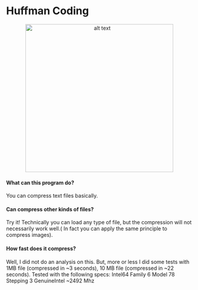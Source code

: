 # Huffman Coding

<p align="center">
<img src="https://i.imgur.com/7bydXvR.png" alt="alt text" width="400" height="whatever">
</p>

#### What can this program do?
You can compress text files basically.
#### Can compress other kinds of files?
Try it! Technically you can load any type of file, but the compression will not necessarily work well.( In fact you can apply the same principle to compress images).
#### How fast does it compress?
Well, I did not do an analysis on this. But, more or less I did some tests with 1MB file (compressed in ~3 seconds), 10 MB file (compressed in ~22 seconds). Tested with the following specs: Intel64 Family 6 Model 78 Stepping 3 GenuineIntel ~2492 Mhz
